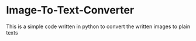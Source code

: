 # Image-To-Text-Converter
This is a simple code written in python to convert the written images to plain texts

